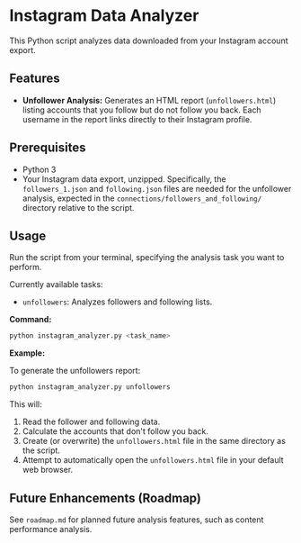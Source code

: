 # Instagram Data Analyzer

This Python script analyzes data downloaded from your Instagram account export.

## Features

*   **Unfollower Analysis:** Generates an HTML report (`unfollowers.html`) listing accounts that you follow but do not follow you back. Each username in the report links directly to their Instagram profile.

## Prerequisites

*   Python 3
*   Your Instagram data export, unzipped. Specifically, the `followers_1.json` and `following.json` files are needed for the unfollower analysis, expected in the `connections/followers_and_following/` directory relative to the script.

## Usage

Run the script from your terminal, specifying the analysis task you want to perform.

Currently available tasks:

*   `unfollowers`: Analyzes followers and following lists.

**Command:**

```bash
python instagram_analyzer.py <task_name>
```

**Example:**

To generate the unfollowers report:

```bash
python instagram_analyzer.py unfollowers
```

This will:
1.  Read the follower and following data.
2.  Calculate the accounts that don't follow you back.
3.  Create (or overwrite) the `unfollowers.html` file in the same directory as the script.
4.  Attempt to automatically open the `unfollowers.html` file in your default web browser.

## Future Enhancements (Roadmap)

See `roadmap.md` for planned future analysis features, such as content performance analysis. 
